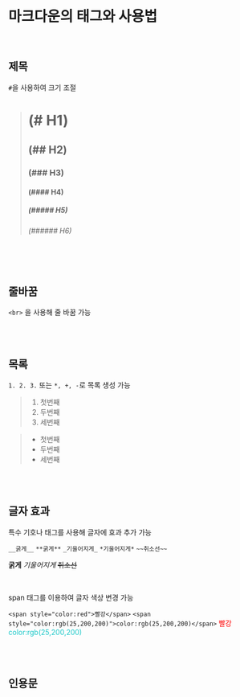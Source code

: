 # 마크다운의 태그와 사용법

<br>

## 제목

`#`을 사용하여 크기 조절

> # (# H1)
> ## (## H2)
> ### (### H3)
> #### (#### H4)
> ##### (##### H5)
> ###### (###### H6)

<br><br>

## 줄바꿈

`<br>` 을 사용해 줄 바꿈 가능

<br><br>

## 목록

`1. 2. 3.` 또는 `*, +, -`로 목록 생성 가능

> 1. 첫번째
> 2. 두번째
> 3. 세번째

> + 첫번째
> + 두번째
> + 세번째

<br><br>

## 글자 효과

특수 기호나 태그를 사용해 글자에 효과 추가 가능

`__굵게__` `**굵게**`
`_기울어지게_` `*기울어지게*`
`~~취소선~~`

**굵게**
*기울어지게*
~~취소선~~

<br>

span 태그를 이용하여 글자 색상 변경 가능

`<span style="color:red">빨강</span>`
`<span style="color:rgb(25,200,200)">color:rgb(25,200,200)</span>`
<span style="color:red">빨강</span>
<span style="color:rgb(25,200,200)">color:rgb(25,200,200)</span>

<br><br>

## 인용문



